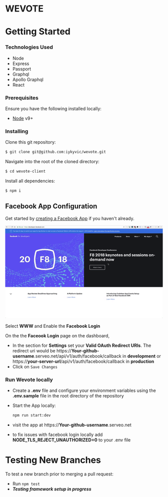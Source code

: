 # WEVOTE

# Getting Started

### Technologies Used
- Node
- Express
- Passport
- Graphql
- Apollo Graphql
- React

### Prerequisites
Ensure you have the following installed locally:
- [Node](https://nodejs.org/en/) v9+

### Installing
Clone this git repository:
```sh
$ git clone git@github.com:iykyvic/wevote.git
```
Navigate into the root of the cloned directory:
```sh
$ cd wevote-client
```
Install all dependencies:
```sh
$ npm i
```

## Facebook App Configuration
Get started by [creating a Facebook App](https://developers.facebook.com/apps/) if you haven't already.

![Configuring The Facebook App](./server/assets/facebook-app-config.gif)

Select **WWW** and Enable the **Facebook Login**

On the the **Faceook Login** page on the dashboard,
- In the section for **Settings** set your **Valid OAuth Redirect URIs**. The redirect uri would be https://**Your-github-username**.serveo.net/api/v1/auth/facebook/callback in **development** or https://**your-server-url**/api/v1/auth/facebook/callback in **production**
- Click on `Save Changes`


### Run Wevote locally
- Create a **.env** file and configure your environment variables using the **.env.sample** file in the root directory of the repository

- Start the App locally:
  ```sh
  npm run start:dev
  ```
- visit the app at https://**Your-github-username**.serveo.net
- to fix issues with facebook login locally add **NODE_TLS_REJECT_UNAUTHORIZED=0** to your .env file

# Testing New Branches
To test a new branch prior to merging a pull request:
- Run `npm test`
- **_Testing framework setup in progress_**
